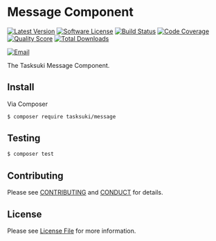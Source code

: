 # Message Component

[![Latest Version](https://img.shields.io/github/release/Tasksuki/message.svg?style=flat-square)](https://github.com/tasksuki/message/releases)
[![Software License](https://img.shields.io/badge/license-MIT-brightgreen.svg?style=flat-square)](LICENSE)
[![Build Status](https://img.shields.io/travis/tasksuki/message.svg?style=flat-square)](https://travis-ci.org/tasksuki/message)
[![Code Coverage](https://img.shields.io/scrutinizer/coverage/g/tasksuki/message.svg?style=flat-square)](https://scrutinizer-ci.com/g/tasksuki/message)
[![Quality Score](https://img.shields.io/scrutinizer/g/tasksuki/message.svg?style=flat-square)](https://scrutinizer-ci.com/g/tasksuki/message)
[![Total Downloads](https://img.shields.io/packagist/dt/tasksuki/message.svg?style=flat-square)](https://packagist.org/packages/tasksuki/message)

[![Email](https://img.shields.io/badge/email-team@tasksuki.io-blue.svg?style=flat-square)](mailto:team@tasksuki.io)

The Tasksuki Message Component.


## Install

Via Composer

```bash
$ composer require tasksuki/message
```

## Testing

```bash
$ composer test
```


## Contributing

Please see [CONTRIBUTING](CONTRIBUTING.md) and [CONDUCT](CONDUCT.md) for details.


## License

Please see [License File](LICENSE) for more information.
